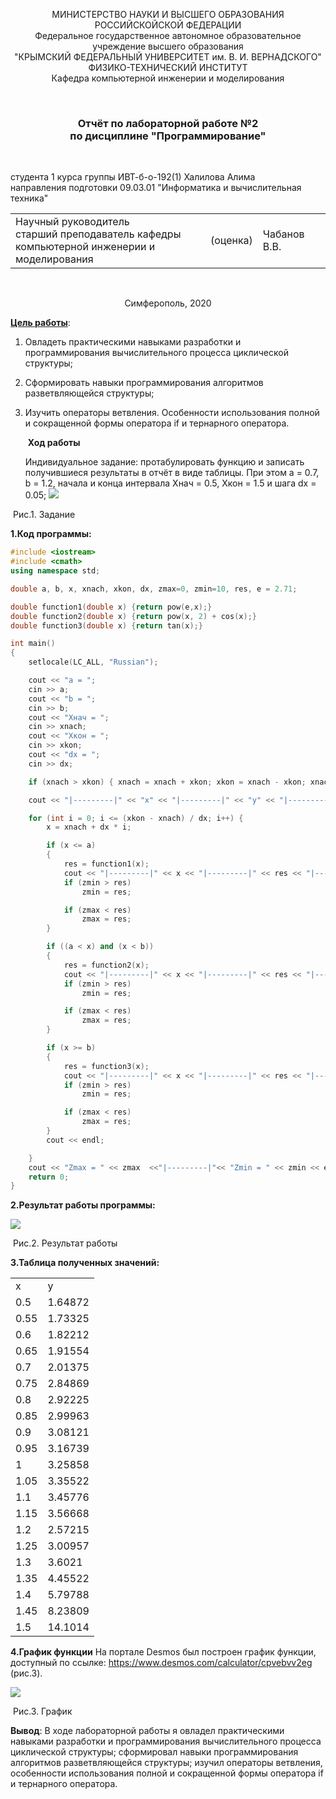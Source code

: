 <p align="center">  МИНИСТЕРСТВО НАУКИ И ВЫСШЕГО ОБРАЗОВАНИЯ РОССИЙСКОЙСКОЙ ФЕДЕРАЦИИ<br/>
Федеральное государственное автономное образовательное учреждение высшего образования
 <br/>
 "КРЫМСКИЙ ФЕДЕРАЛЬНЫЙ УНИВЕРСИТЕТ им. В. И. ВЕРНАДСКОГО"  <br/>
  ФИЗИКО-ТЕХНИЧЕСКИЙ ИНСТИТУТ <br/>
    Кафедра компьютерной инженерии и моделирования<br/></p>

<br/>

### <p align="center">Отчёт по лабораторной работе №2 <br/> по дисциплине "Программирование"</p>

<br/>

студента 1 курса группы ИВТ-б-о-192(1)
Халилова Алима<br/>
направления подготовки 09.03.01 "Информатика и вычислительная техника"  
<table>
<tr><td>Научный руководитель<br/> старший преподаватель кафедры<br/> компьютерной инженерии и моделирования</td>
<td>(оценка)</td>
<td>Чабанов В.В.</td>
</tr>
</table>

<br/>

<p align="center">Симферополь, 2020</p>


**<u>Цель работы</u>**:   

1. Овладеть практическими навыками разработки и программирования вычислительного процесса циклической структуры;

2. Сформировать навыки программирования алгоритмов разветвляющейся структуры;

3. Изучить операторы ветвления. Особенности использования полной и сокращенной формы оператора if и тернарного оператора.

   ​                                                          **Ход работы**

   Индивидуальное задание:  протабулировать функцию и записать получившиеся результаты в отчёт в виде таблицы. При этом a = 0.7, b = 1.2, начала и конца интервала Xнач = 0.5, Xкон = 1.5 и шага dx = 0.05;
![](https://github.com/stplzawa/Labs_pics/blob/master/Lab2pics/1.png)

 ​                   	   Рис.1. Задание

**1.Код программы:**

```c++
#include <iostream>
#include <cmath>
using namespace std;

double a, b, x, xnach, xkon, dx, zmax=0, zmin=10, res, e = 2.71;

double function1(double x) {return pow(e,x);}
double function2(double x) {return pow(x, 2) + cos(x);}
double function3(double x) {return tan(x);}

int main()
{
	setlocale(LC_ALL, "Russian");

	cout << "a = "; 
	cin >> a;
	cout << "b = "; 
	cin >> b;
	cout << "Xнач = ";
	cin >> xnach;
	cout << "Хкон = "; 
	cin >> xkon;
	cout << "dx = "; 
	cin >> dx;

	if (xnach > xkon) { xnach = xnach + xkon; xkon = xnach - xkon; xnach = xnach - xkon; }

	cout << "|---------|" << "x" << "|---------|" << "y" << "|---------|" << endl;

	for (int i = 0; i <= (xkon - xnach) / dx; i++) {
		x = xnach + dx * i;

		if (x <= a)
		{
			res = function1(x);
			cout << "|---------|" << x << "|---------|" << res << "|---------|";
			if (zmin > res) 
				zmin = res;

			if (zmax < res) 
				zmax = res;
		}

		if ((a < x) and (x < b))
		{
			res = function2(x);
			cout << "|---------|" << x << "|---------|" << res << "|---------|";
			if (zmin > res) 
				zmin = res;

			if (zmax < res) 
				zmax = res;
		}

		if (x >= b)
		{
			res = function3(x);
			cout << "|---------|" << x << "|---------|" << res << "|---------|";
			if (zmin > res)
				zmin = res;

			if (zmax < res)
				zmax = res;
		}
		cout << endl;

	}
	cout << "Zmax = " << zmax  <<"|---------|"<< "Zmin = " << zmin << endl;
	return 0;
}

```

**2.Результат работы программы:**

![](https://github.com/stplzawa/Labs_pics/blob/master/Lab2pics/2.png)

 ​                      Рис.2. Результат работы

**3.Таблица полученных значений:**
<table> 
 <tr>
    <td> x </td>
    <td> y </td>
    </tr> 
 <tr>
    <td> 0.5 </td>
    <td> 1.64872 </td>
    </tr> 
 <tr>
    <td> 0.55 </td>
    <td> 1.73325 </td>
    </tr> 
 <tr>
    <td> 0.6 </td>
    <td> 1.82212 </td>
    </tr> 
 <tr>
    <td> 0.65 </td>
    <td> 1.91554 </td>
    </tr> 
 <tr>
    <td> 0.7 </td>
    <td> 2.01375 </td>
    </tr> 
 <tr>
    <td> 0.75 </td>
    <td> 2.84869 </td>
    </tr>
 <tr>
    <td> 0.8 </td>
    <td> 2.92225 </td>
    </tr>
 <tr>
    <td> 0.85 </td>
    <td> 2.99963 </td>
    </tr>
 <tr>
    <td> 0.9 </td>
    <td> 3.08121 </td>
    </tr>
 <tr>
    <td> 0.95 </td>
    <td> 3.16739 </td>
    </tr>
 <tr>
    <td> 1 </td>
    <td> 3.25858 </td>
    </tr>
 <tr>
    <td> 1.05 </td>
    <td> 3.35522 </td>
    </tr>
<tr>
    <td> 1.1 </td>
    <td> 3.45776 </td>
    </tr>
 <tr>
    <td> 1.15 </td>
    <td> 3.56668 </td>
    </tr>
 <tr>
    <td> 1.2 </td>
    <td> 2.57215 </td>
    </tr>
<tr>
    <td> 1.25 </td>
    <td> 3.00957 </td>
    </tr>
 <tr>
    <td> 1.3 </td>
    <td> 3.6021 </td>
    </tr>
 <tr>
    <td> 1.35 </td>
    <td> 4.45522 </td>
    </tr>
 <tr>
    <td> 1.4 </td>
    <td> 5.79788 </td>
    </tr>
 <tr>
    <td> 1.45 </td>
    <td> 8.23809 </td>
    </tr>
 <tr>
    <td> 1.5 </td>
    <td> 14.1014 </td>
    </tr>
</table>

**4.График функции**
На портале Desmos был построен график функции, доступный по ссылке: https://www.desmos.com/calculator/cpvebvv2eg (рис.3).

![](https://github.com/stplzawa/Labs_pics/blob/master/Lab2pics/1%20(4).png)

 ​                    		  Рис.3. График

**Вывод**: В ходе лабораторной работы я овладел практическими навыками разработки и программирования вычислительного процесса циклической структуры; сформировал навыки программирования алгоритмов разветвляющейся структуры; изучил операторы ветвления, особенности использования полной и сокращенной формы оператора if и тернарного оператора.



